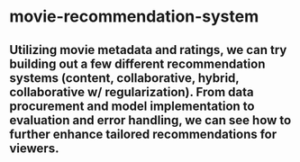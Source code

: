 # movie-recommendation-system
## Utilizing movie metadata and ratings, we can try building out a few different recommendation systems (content, collaborative, hybrid, collaborative w/ regularization). From data procurement and model implementation to evaluation and error handling, we can see how to further enhance tailored recommendations for viewers.
